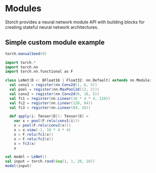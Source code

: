 # Modules

Storch provides a neural network module API with building blocks for creating stateful neural network architectures.

## Simple custom module example

```scala mdoc:invisible
torch.manualSeed(0)
```

```scala mdoc
import torch.*
import torch.nn
import torch.nn.functional as F

class LeNet[D <: BFloat16 | Float32: nn.Default] extends nn.Module:
  val conv1 = register(nn.Conv2d(1, 6, 5))
  val pool = register(nn.MaxPool2d((2, 2)))
  val conv2 = register(nn.Conv2d(6, 16, 5))
  val fc1 = register(nn.Linear(16 * 4 * 4, 120))
  val fc2 = register(nn.Linear(120, 84))
  val fc3 = register(nn.Linear(84, 10))

  def apply(i: Tensor[D]): Tensor[D] =
    var x = pool(F.relu(conv1(i)))
    x = pool(F.relu(conv2(x)))
    x = x.view(-1, 16 * 4 * 4)
    x = F.relu(fc1(x))
    x = F.relu(fc2(x))
    x = fc3(x)
    x
```

```scala mdoc
val model = LeNet()
val input = torch.rand(Seq(1, 1, 28, 28))
model(input)
```